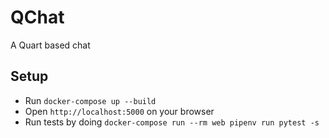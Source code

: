 # QChat

A Quart based chat

## Setup

- Run `docker-compose up --build`
- Open `http://localhost:5000` on your browser
- Run tests by doing `docker-compose run --rm web pipenv run pytest -s`
